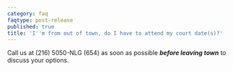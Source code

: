 ```yaml
---
category: faq
faqtype: post-release
published: true
title: 'I''m from out of town, do I have to attend my court date(s)?'
---
```

Call us at (216) 5050-NLG (654) as soon as possible _**before leaving town**_ to discuss your options.
